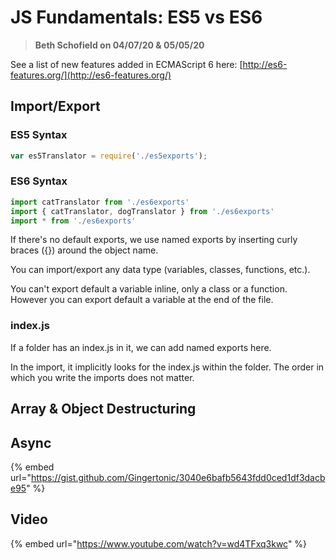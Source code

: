# JS Fundamentals: ES5 vs ES6

> **Beth Schofield on 04/07/20 & 05/05/20**

See a list of new features added in ECMAScript 6 here: [http://es6-features.org/](http://es6-features.org/)

## Import/Export

### ES5 Syntax

```javascript
var es5Translator = require('./es5exports');
```

### ES6 Syntax

```javascript
import catTranslator from './es6exports'
import { catTranslator, dogTranslator } from './es6exports'
import * from './es6exports'
```

If there's no default exports, we use named exports by inserting curly braces \({}\) around the object name.

You can import/export any data type \(variables, classes, functions, etc.\).

You can't export default a variable inline, only a class or a function. However you can export default a variable at the end of the file.

### index.js

If a folder has an index.js in it, we can add named exports here.

In the import, it implicitly looks for the index.js within the folder. The order in which you write the imports does not matter.



## Array & Object Destructuring



## Async

{% embed url="https://gist.github.com/Gingertonic/3040e6bafb5643fdd0ced1df3dacbe95" %}

## Video

{% embed url="https://www.youtube.com/watch?v=wd4TFxq3kwc" %}



